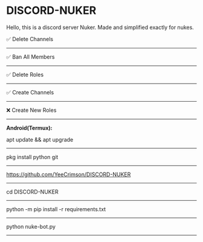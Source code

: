 # DISCORD-NUKER
Hello, this is a discord server Nuker. Made and simplified exactly for nukes.

 ✅ Delete Channels
____________________________________________________________
 ✅ Ban All Members
____________________________________________________________
 ✅ Delete Roles
____________________________________________________________
 ✅ Create Channels
____________________________________________________________
 ❌ Create New Roles
____________________________________________________________

**Android(Termux):**

apt update && apt upgrade
____________________________________________________________

pkg install python git
____________________________________________________________

https://github.com/YeeCrimson/DISCORD-NUKER
____________________________________________________________

cd DISCORD-NUKER
____________________________________________________________
python -m pip install -r requirements.txt
____________________________________________________________
python nuke-bot.py
____________________________________________________________
